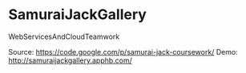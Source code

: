 SamuraiJackGallery
==================

WebServicesAndCloudTeamwork

Source: https://code.google.com/p/samurai-jack-coursework/
Demo: http://samuraijackgallery.apphb.com/
